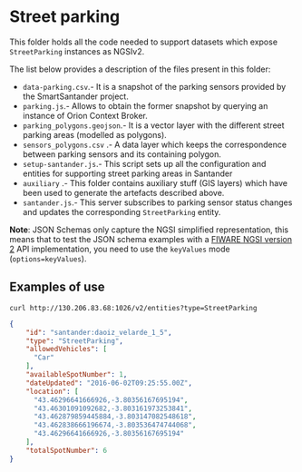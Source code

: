 # Street parking

This folder holds all the code needed to support datasets which expose `StreetParking` instances as NGSIv2.

The list below provides a description of the files present in this folder:

* `data-parking.csv`.- It is a snapshot of the parking sensors provided by the SmartSantander project.
* `parking.js`.- Allows to obtain the former snapshot by querying an instance of Orion Context Broker.
* `parking_polygons.geojson`.- It is a vector layer with the different street parking areas (modelled as polygons).
* `sensors_polygons.csv` .- A data layer which keeps the correspondence between parking sensors and its containing polygon.
* `setup-santander.js`.- This script sets up all the configuration and entities for supporting street parking areas in Santander
* `auxiliary` .- This folder contains auxiliary stuff (GIS layers) which have been used to generate the artefacts described above. 
* `santander.js`.- This server subscribes to parking sensor status changes and updates the corresponding `StreetParking` entity. 


**Note**: JSON Schemas only capture the NGSI simplified representation, this means that to test the JSON schema examples with
a [FIWARE NGSI version 2](http://fiware.github.io/specifications/ngsiv2/stable) API implementation, you need to use the `keyValues`
mode (`options=keyValues`).

## Examples of use

```
curl http://130.206.83.68:1026/v2/entities?type=StreetParking
```

```json
{
    "id": "santander:daoiz_velarde_1_5",
    "type": "StreetParking",
    "allowedVehicles": [
      "Car"
    ],
    "availableSpotNumber": 1,
    "dateUpdated": "2016-06-02T09:25:55.00Z",
    "location": [
      "43.46296641666926,-3.80356167695194",
      "43.46301091092682,-3.803161973253841",
      "43.462879859445884,-3.803147082548618",
      "43.462838666196674,-3.803536474744068",
      "43.46296641666926,-3.80356167695194"
    ],
    "totalSpotNumber": 6
}
```